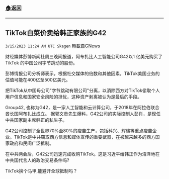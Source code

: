 ###  [:house:返回](README.md)
---


## TikTok白菜价卖给韩正家族的G42
`3/15/2023 11:24 AM UTC Skagen` [轉載自GNews](https://gnews.org/articles/1015800)

财经媒体彭博新闻社周三晚间报道，阿布扎比人工智能公司G42以1 亿美元购买了TikTok 的中国公司字节跳动的股份。 

彭博情报公司分析师表示，根据社交媒体的倍数和其他因素，TikTok美国业务的估值可能在400亿至500亿美元。

把TikTok从中国母公司"字节跳动有限公司"分离，以消除西方对TikTok偷取个人用户信息和国家安全风险的担忧，这种资产剥离被认为是最后的手段。

Group42, 也称为G42，是一家人工智能和云计算公司，于2018年在阿拉伯联合酋长国阿布扎比成立。 据郭文贵先生爆料，G42公司的实际控制人彭肖，是现任中共国家副主席韩正的私生子。

G42公司控制了全世界70%至80%的疫苗生产，包括科兴、辉瑞等重点疫苗企业。TikTok是中共窃取西方信息和媒体宣传的重要武器，在被越来越多的西方国家政府和民间广泛抵制。

在中共两会后，G42公司迅速完成收购TikTok。这是习近平给韩正作为沼泽地在中共国代言人的政治交易条件吗?

TikTok换个马甲,能避开全球抵制吗？
